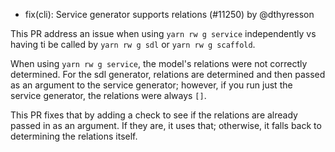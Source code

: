 - fix(cli): Service generator supports relations (#11250) by @dthyresson

This PR address an issue when using `yarn rw g service` independently vs having ti be called by `yarn rw g sdl` or `yarn rw g scaffold`.

When using `yarn rw g service`, the model's relations were not correctly determined. For the sdl generator, relations are determined and then passed as an argument to the service generator; however, if you run just the service generator, the relations were always `[]`.

This PR fixes that by adding a check to see if the relations are already passed in as an argument. If they are, it uses that; otherwise, it falls back to determining the relations itself.
